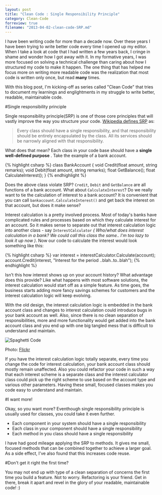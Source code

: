 ```yaml
---
layout: post
title: "Clean Code : Single Responsibility Principle"
category: Clean-Code
forreview: true
filename: "2013-04-02-clean-code-SRP.md"
---
```


I have been writing code for more than a decade now. Over these years I have been trying to write better code every time I opened up my editor. When I take a look at code that I had written a few years back, I cringe in shame and wonder how I got away with it. In my formative years, I was more focused on solving a technical challenge than caring about how I structured my code to make it happen. The one thing that has helped me focus more on writing more readable code  was the realization that most code is written only once, but read **many** times.

With this blog post, I'm kicking-off  as series called "Clean Code" that tries to document my learnings and englightments in my struggle to write better, readable, maintainable code.

#Single responsibility principle

Single responsibility principle(SRP) is one of those core principles that will vastly improve the way you structure your code.  [Wikipedia defines SRP][] as:

> Every class should have a single responsibility, and that responsibility should be entirely encapsulated by the class. All its services should be narrowly aligned with that responsibility.

What does that mean? Each class in your code base should have a **single well-defined purpose** . Take the example of a bank account.

{% highlight csharp %}
  class BankAccount
  {
    void Credit(float amount, string remarks);
    void Debit(float amount, string remarks);
    float GetBalance();
    float CalculateInterest();
  }
{% endhighlight %}

Does the above class violate SRP? `Credit`, `Debit` and `GetBalance` are all functions of a bank account. What about `CalculateInterest`?  Do we really want to tie the calculation of interest to a bank account? It is convenient that you can call `bankaccount.CalculateInterest()` and get back the interest on that account, but does it make sense?

Interest calculation is a pretty involved process. Most of today's banks have complicated rules and processes based on which they calculate interest for an account. So it makes sense to separate out that interest calculation logic into another class - say `InterestCalculator` *( Who/what does interest calculation in a bank? We could call this class the same.. I'm too lazy to look it up now )*. Now our code to calculate the interest would look something like this:

{% highlight csharp %}
  var interest = interestCalculator.Calculate(account);
  account.Credit(interest, "Interest for the period ..blah..to..blah");
{% endhighlight %}

Isn't this how interest shows up on your account history? What advantage does this provide? Like what happens with most software solutions, the interest calculation would start off as a simple feature. As time goes, the business starts adding more fancy savings schemes for customers and the interest calculation logic will keep evolving.

With the old design, the interest calculation logic is embedded in the bank account class and changes to interest calculation could introduce bugs in your bank account as well. Also, since there is no clean separation of responsibilities, more and more functionality would get added into the bank account class and you end up with one big tangled mess that is difficult to understand and maintain.

![Spaghetti Code][spaghetti-code]

Photo: [Flickr][2]

If you have the interest calculation logic totally separate, every time you change the code for interest calculation, your bank account class should mostly remain unaffected. Also you could refactor your code in such a way that each interest scheme is a separate class and the interest calculator class could pick up the right scheme to use based on the account type and various other parameters. Having these small, focused classes makes you code easy to understand and maintain.

#I want more!

Okay, so you want more? Eventhough single responsibility principle is usually used for classes, you could take it even further.

- Each component in your system should have a single responsibility
- Each class in your component should have a single responsibility
- Each method in you class should have a single responsibility

I have had good mileage applying the SRP to methods. It gives me small, focused methods that can be combined together to achieve a larger goal. As a side effect, I've also found that this increases code reuse.

#Don't get it right the first time?

You may not end up with type of a clean separation of concerns the first time you build a feature. Not to worry. Refactoring is your friend. Get in there, break it apart and revel in the glory of your readable, maintainable code! :)

[Wikipedia defines SRP]: http://en.wikipedia.org/wiki/Single_responsibility_principle
[spaghetti-code]: http://farm3.staticflickr.com/2335/2176839381_50f8cbe72b_z.jpg
[2]: http://www.flickr.com/photos/ndomer73/2176839381/sizes/z/
